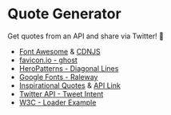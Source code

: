 # Quote Generator

Get quotes from an API and share via Twitter! 🥳

- [Font Awesome](https://fontawesome.com/) & [CDNJS](https://cdnjs.com/libraries/font-awesome)
- [favicon.io - ghost](https://favicon.io/emoji-favicons/ghost)
- [HeroPatterns - Diagonal Lines](http://www.heropatterns.com/)
- [Google Fonts - Raleway](https://fonts.google.com/specimen/Raleway)
- [Inspirational Quotes](https://quotes-react.netlify.app/) & [API Link](https://type.fit/api/quotes)
- [Twitter API - Tweet Intent](https://developer.twitter.com/en/docs/twitter-for-websites/tweet-button/guides/web-intent)
- [W3C - Loader Example](https://www.w3schools.com/howto/howto_css_loader.asp)
